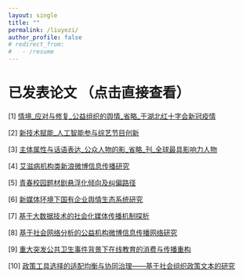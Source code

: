 ```yaml
---
layout: single
title: ""
permalink: /liuyezi/
author_profile: false
# redirect_from:
#   - /resume
---
```


<!-- 
# 个人简历:
* [CV](http://liuyezi0.github.io/files/liuyezi/ye_cv.pdf) -->




# 已发表论文 （点击直接查看）

[1] [情境_应对与修复_公益组织的舆情_省略_于湖北红十字会新冠疫情](http://liuyezi0.github.io/files/liuyezi/publications/情境_应对与修复_公益组织的舆情_省略_于湖北红十字会新冠疫情.pdf)

[2] [新技术赋能_人工智能参与综艺节目创新](http://liuyezi0.github.io/files/liuyezi/publications/新技术赋能_人工智能参与综艺节目创新.pdf)

[3] [主体属性与话语表达_公众人物的影_省略_刊_全球最具影响力人物](http://liuyezi0.github.io/files/liuyezi/publications/主体属性与话语表达_公众人物的影_省略_刊_全球最具影响力人物.pdf)

[4] [艾滋病机构类新浪微博信息传播研究](http://liuyezi0.github.io/files/liuyezi/publications/艾滋病机构类新浪微博信息传播研究.pdf)

[5] [青春校园题材剧悬浮化倾向及纠偏路径](http://liuyezi0.github.io/files/liuyezi/publications/青春校园题材剧悬浮化倾向及纠偏路径.pdf)

[6] [新媒体环境下国有企业舆情生态系统研究](http://liuyezi0.github.io/files/liuyezi/publications/新媒体环境下国有企业舆情生态系统研究.pdf)

[7] [基于大数据技术的社会化媒体传播机制探析](http://liuyezi0.github.io/files/liuyezi/publications/基于大数据技术的社会化媒体传播机制探析.pdf)

[8] [基于社会网络分析的公益机构微博信息传播网络研究](http://liuyezi0.github.io/files/liuyezi/publications/基于社会网络分析的公益机构微博信息传播网络研究.pdf)

[9] [重大突发公共卫生事件背景下在线教育的消费与传播重构](http://liuyezi0.github.io/files/liuyezi/publications/重大突发公共卫生事件背景下在线教育的消费与传播重构.pdf)

[10] [政策工具选择的适配均衡与协同治理——基于社会组织政策文本的研究](http://liuyezi0.github.io/files/liuyezi/publications/政策工具选择的适配均衡与协同治理——基于社会组织政策文本的研究.pdf)

